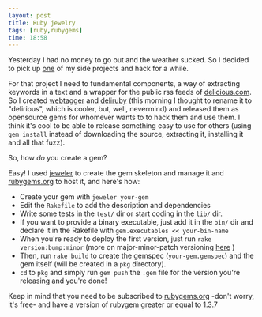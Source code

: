 ```yaml
---
layout: post
title: Ruby jewelry
tags: [ruby,rubygems]
time: 18:58
---
```

Yesterday I had no money to go out and the weather sucked. So I decided to pick up [one](http://serendipitron.tumblr.com/) of my side projects and hack for a while.

For that project I need to fundamental components, a way of extracting keywords in a text and a wrapper for the public rss feeds of [delicious.com](http://delicious.com). So I created [webtagger](http://github.com/lfborjas/webtagger) and [deliruby](http://github.com/lfborjas/deliruby) (this morning I thought to rename it to "delirious", which is cooler, but, well, nevermind) and released them as opensource gems for whomever wants to to hack them and use them. I think it's cool to be able to release something easy to use for others (using `gem install` instead of downloading the source, extracting it, installing it and all that fuzz).

So, how *do* you create a gem?

Easy! I used [jeweler](http://github.com/technicalpickles/jeweler) to create the gem skeleton and manage it and [rubygems.org](http://docs.rubygems.org/read/chapter/6) to host it, and here's how:

* Create your gem with `jeweler your-gem`
* Edit the `Rakefile` to add the description and dependencies
* Write some tests in the `test/` dir or start coding in the `lib/` dir.
* If you want to provide a binary executable, just add it in the `bin/` dir and declare it in the Rakefile with `gem.executables << your-bin-name`
* When you're ready to deploy the first version, just run `rake version:bump:minor` (more on major-minor-patch versioning [here](http://apr.apache.org/versioning.html) )
* Then, run `rake build` to create the gemspec (`your-gem.gemspec`) and the gem itself (will be created in a `pkg` directory). 
* `cd` to `pkg` and simply run `gem push` the `.gem` file for the version you're releasing and you're done! 

Keep in mind that you need to be subscribed to [rubygems.org](http://rubygems.org/) -don't worry, it's free- and have a version of rubygem greater or equal to 1.3.7
